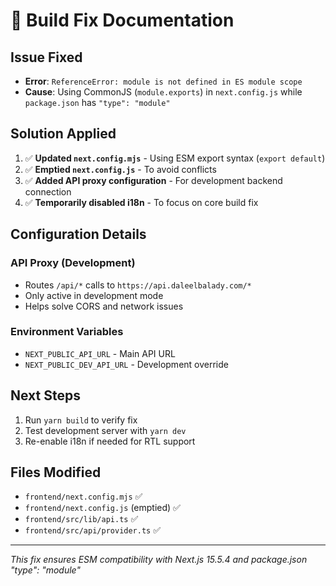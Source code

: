 # 🔧 Build Fix Documentation

## Issue Fixed
- **Error**: `ReferenceError: module is not defined in ES module scope`
- **Cause**: Using CommonJS (`module.exports`) in `next.config.js` while `package.json` has `"type": "module"`

## Solution Applied
1. ✅ **Updated `next.config.mjs`** - Using ESM export syntax (`export default`)
2. ✅ **Emptied `next.config.js`** - To avoid conflicts
3. ✅ **Added API proxy configuration** - For development backend connection
4. ✅ **Temporarily disabled i18n** - To focus on core build fix

## Configuration Details

### API Proxy (Development)
- Routes `/api/*` calls to `https://api.daleelbalady.com/*`
- Only active in development mode
- Helps solve CORS and network issues

### Environment Variables
- `NEXT_PUBLIC_API_URL` - Main API URL
- `NEXT_PUBLIC_DEV_API_URL` - Development override

## Next Steps
1. Run `yarn build` to verify fix
2. Test development server with `yarn dev`
3. Re-enable i18n if needed for RTL support

## Files Modified
- `frontend/next.config.mjs` ✅
- `frontend/next.config.js` (emptied) ✅
- `frontend/src/lib/api.ts` ✅
- `frontend/src/api/provider.ts` ✅

---
*This fix ensures ESM compatibility with Next.js 15.5.4 and package.json "type": "module"*
